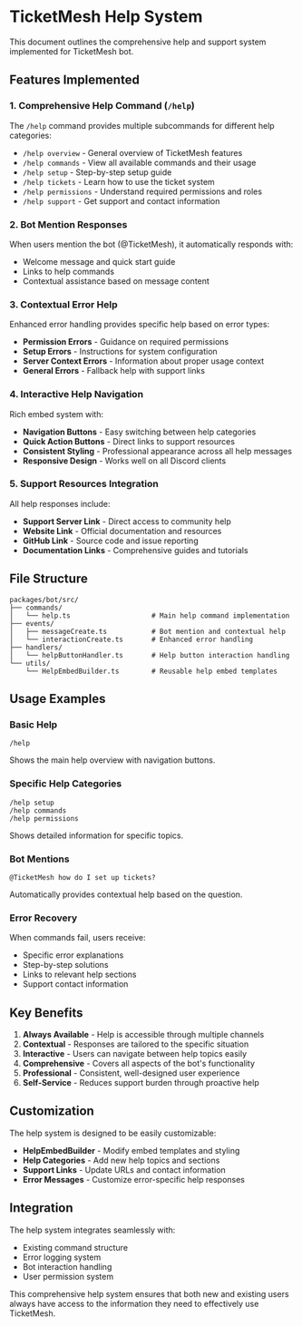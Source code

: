 # TicketMesh Help System

This document outlines the comprehensive help and support system implemented for TicketMesh bot.

## Features Implemented

### 1. Comprehensive Help Command (`/help`)

The `/help` command provides multiple subcommands for different help categories:

- `/help overview` - General overview of TicketMesh features
- `/help commands` - View all available commands and their usage
- `/help setup` - Step-by-step setup guide
- `/help tickets` - Learn how to use the ticket system
- `/help permissions` - Understand required permissions and roles
- `/help support` - Get support and contact information

### 2. Bot Mention Responses

When users mention the bot (@TicketMesh), it automatically responds with:
- Welcome message and quick start guide
- Links to help commands
- Contextual assistance based on message content

### 3. Contextual Error Help

Enhanced error handling provides specific help based on error types:
- **Permission Errors** - Guidance on required permissions
- **Setup Errors** - Instructions for system configuration
- **Server Context Errors** - Information about proper usage context
- **General Errors** - Fallback help with support links

### 4. Interactive Help Navigation

Rich embed system with:
- **Navigation Buttons** - Easy switching between help categories
- **Quick Action Buttons** - Direct links to support resources
- **Consistent Styling** - Professional appearance across all help messages
- **Responsive Design** - Works well on all Discord clients

### 5. Support Resources Integration

All help responses include:
- **Support Server Link** - Direct access to community help
- **Website Link** - Official documentation and resources
- **GitHub Link** - Source code and issue reporting
- **Documentation Links** - Comprehensive guides and tutorials

## File Structure

```
packages/bot/src/
├── commands/
│   └── help.ts                    # Main help command implementation
├── events/
│   ├── messageCreate.ts           # Bot mention and contextual help
│   └── interactionCreate.ts       # Enhanced error handling
├── handlers/
│   └── helpButtonHandler.ts       # Help button interaction handling
└── utils/
    └── HelpEmbedBuilder.ts        # Reusable help embed templates
```

## Usage Examples

### Basic Help
```
/help
```
Shows the main help overview with navigation buttons.

### Specific Help Categories
```
/help setup
/help commands
/help permissions
```
Shows detailed information for specific topics.

### Bot Mentions
```
@TicketMesh how do I set up tickets?
```
Automatically provides contextual help based on the question.

### Error Recovery
When commands fail, users receive:
- Specific error explanations
- Step-by-step solutions
- Links to relevant help sections
- Support contact information

## Key Benefits

1. **Always Available** - Help is accessible through multiple channels
2. **Contextual** - Responses are tailored to the specific situation
3. **Interactive** - Users can navigate between help topics easily
4. **Comprehensive** - Covers all aspects of the bot's functionality
5. **Professional** - Consistent, well-designed user experience
6. **Self-Service** - Reduces support burden through proactive help

## Customization

The help system is designed to be easily customizable:

- **HelpEmbedBuilder** - Modify embed templates and styling
- **Help Categories** - Add new help topics and sections
- **Support Links** - Update URLs and contact information
- **Error Messages** - Customize error-specific help responses

## Integration

The help system integrates seamlessly with:
- Existing command structure
- Error logging system
- Bot interaction handling
- User permission system

This comprehensive help system ensures that both new and existing users always have access to the information they need to effectively use TicketMesh.
